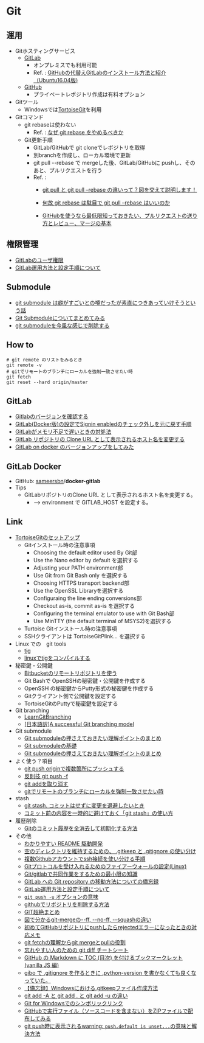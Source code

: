 
# Git

## 運用

* Gitホスティングサービス
  * [GitLab](https://about.gitlab.com/) 
     * オンプレミスでも利用可能
      * Ref. : [GitHubの代替えGitLabのインストール方法と紹介（Ubuntu16.04版)]()
  * [GitHub](https://github.com/)
    * プライベートレポジトリ作成は有料オプション
* Gitツール
  * Windowsでは[TortoiseGit](https://tortoisegit.org/)を利用
* Gitコマンド
  * git rebaseは使わない
    * Ref. : [なぜ git rebase をやめるべきか](https://frasco.io/why-you-should-stop-using-git-rebase-535fa30d7e25)
  * Git更新手順
    * GitLab/GitHubで git cloneでレポジトリを取得
    * 別branchを作成し、ローカル環境で更新
    * git pull --rebase で mergeした後、GitLab/GitHubに pushし、そのあと、プルリクエストを行う
    * Ref. :
      * [git pull と git pull –rebase の違いって？図を交えて説明します！](http://kray.jp/blog/git-pull-rebase/)

      * [何故 git rebase は駄目で git pull –rebase はいいのか](https://www.lancard.com/blog/2016/11/07/git-rebase-and-pull-rebase/)
      * [GitHubを使うなら最低限知っておきたい、プルリクエストの送り方とレビュー、マージの基本](http://www.atmarkit.co.jp/ait/articles/1702/27/news022.html)

## 権限管理

* [GitLabのユーザ権限](https://qiita.com/mats116/items/f11e2e25731c325eeda8)
* [GitLab運用方法と設定手順について](https://qiita.com/mikoski01/items/7a7795a8a1e98d9ba6d9)

## Submodule

*  [git submodule は癖がすごいとの噂だったが素直につきあっていけそうという話](https://www.d-wood.com/blog/2014/05/22_6257.html)
*  [Git Submoduleについてまとめてみる](https://qiita.com/BlueSilverCat/items/19bb9b814572cd35b2ae)
*  [git submoduleを今風な感じで削除する](https://qiita.com/u1aryz/items/8d1923da79158439eeaa)

## How to

```
# git remote のリストをみるとき
git remote -v
# gitでリモートのブランチにローカルを強制一致させたい時
git fetch
git reset --hard origin/master
```

## GitLab

* [Gitlabのバージョンを確認する](https://orebibou.com/2016/10/gitlab%E3%81%AE%E3%83%90%E3%83%BC%E3%82%B8%E3%83%A7%E3%83%B3%E3%82%92%E7%A2%BA%E8%AA%8D%E3%81%99%E3%82%8B/)
* [GitLab(Docker版)の設定でSignin enabledのチェック外しを元に戻す手順](https://qiita.com/mikoski01/items/14ee930c44eba8eb2fdb)
* [GitLabがメモリ不足で遅いときの対処法](https://qiita.com/lanevok/items/33a694150c8473d9ab48)
* [GitLab リポジトリの Clone URL として表示されるホスト名を変更する](https://maku77.github.io/git/gitlab/change-hostname.html)
* [GitLab on docker のバージョンアップをしてみた](https://qiita.com/DG0426/items/28b205901fca9eaff80a)


## GitLab Docker

* GitHub: [sameersbn](https://github.com/sameersbn)/**docker-gitlab**
* Tips
  * GitLabリポジトリのClone URL として表示されるホスト名を変更する。
    * --> environment で GITLAB_HOST を設定する。

## Link

* [TortoiseGitのセットアップ](https://qiita.com/SkyLaptor/items/6347f38c8c010f4d5bd2)
  * Gitインストール時の注意事項
    * Choosing the default editor used By Git部
     * Use the Nano editor by default を選択する
    * Adjusting your PATH environment部
     * Use Git from Git Bash only を選択する
    * Choosing HTTPS transport backend部
     * Use the OpenSSL Libraryを選択する
    * Configuraing the line ending conversions部
     * Checkout as-is, commit as-is を選択する
    * Configuring the terminal emulator to use with Git Bash部
     * Use MinTTY (the default terminal of MSYS2)を選択する
  * Turtoise Gitインストール時の注意事項
   * SSHクライアントは TortoiseGitPlink... を選択する
* Linux での　git tools
   * [tig](https://github.com/jonas/tig) 
   * [linuxでtigをコンパイルする](https://qiita.com/tdrk/items/06b21bedff3244e21aae)
* 秘密鍵・公開鍵
  * [Bitbucketのリモートリポジトリを使う](http://moondoldo.com/DoldoWorkz/?Git%2FBitbucket%E3%81%AE%E3%83%AA%E3%83%A2%E3%83%BC%E3%83%88%E3%83%AA%E3%83%9D%E3%82%B8%E3%83%88%E3%83%AA%E3%82%92%E4%BD%BF%E3%81%86)
   * Git Bashで OpenSSHの秘密鍵・公開鍵を作成する
   * OpenSSH の秘密鍵からPutty形式の秘密鍵を作成する
   * Gitクライアント側で公開鍵を設定する
   * TortoiseGitのPuttyで秘密鍵を設定する
* Git branching
  * [LearnGitBranching](k.swd.cc/learnGitBranching-ja/)
  * [[日本語訳]A successful Git branching model](https://qiita.com/homhom44/items/9f13c646fa2619ae63d0)
* Git submodule
  * [Git submoduleの押さえておきたい理解ポイントのまとめ](https://qiita.com/kinpira/items/3309eb2e5a9a422199e9)
  * [Git submoduleの基礎](https://qiita.com/sotarok/items/0d525e568a6088f6f6bb)
  * [Git submoduleの押さえておきたい理解ポイントのまとめ](https://qiita.com/kinpira/items/3309eb2e5a9a422199e9)
* よく使う？項目
    * [git push originで複数箇所にプッシュする](https://qiita.com/sasaplus1/items/ed518bb14ef8e3da06bf)
    * [反則技 git push -f](https://qiita.com/ppworks/items/94c0107d98e55f903ea9)
    * [git addを取り消す](http://tweeeety.hateblo.jp/entry/2015/06/10/212631)
    * [gitでリモートのブランチにローカルを強制一致させたい時](https://qiita.com/ms2sato/items/72b48c1b1923beb1e186)
* stash
    * [git stash. コミットはせずに変更を退避したいとき](https://qiita.com/chihiro/items/f373873d5c2dfbd03250)
    * [コミット前の内容を一時的に避けておく「git stash」の使い方](https://www.granfairs.com/blog/staff/git-stash)
* 履歴削除
    * [Gitのコミット履歴を全消去して初期化する方法](sagelog.com/2017/10/12/post-485/)
* その他
    * [わかりやすい README 駆動開発](https://qiita.com/b4b4r07/items/c80d53db9a0fd59086ec)
    * [空のディレクトリを維持するための、 .gitkeep と .gitignore の使い分け](https://qiita.com/ndxbn/items/f124d2b183b60cb074e2)
    * [複数Githubアカウントでssh接続を使い分ける手順](https://qiita.com/yampy/items/24638156abd383e08758)
    * [Gitプロトコルを受け入れるためのファイアーウォールの設定(Linux)](https://www.ipentec.com/document/document.aspx?page=linux-firewall-accept-git-protocol)
    * [Git/gitlabで共同作業をするための最小限の知識](https://doss.eidos.ic.i.u-tokyo.ac.jp/html/git.html)
    * [GitLab への Git repository の移動方法についての備忘録](https://www.labohyt.net/blog/server/post-435/)
    * [GitLab運用方法と設定手順について](https://qiita.com/mikoski01/items/7a7795a8a1e98d9ba6d9)
    * [`git push -u` オプションの意味](https://qiita.com/ironsand/items/6c301fef730d53f35bc3)
    * [githubでリポジトリを削除する方法](https://qiita.com/PlanetMeron/items/4d164eff7bff2243cf06)
    * [GIT超絶まとめ](https://qiita.com/masashi127/items/2e103c3fba9d1b058961)
    * [図で分かるgit-mergeの--ff, --no-ff, --squashの違い](http://d.hatena.ne.jp/sinsoku/20111025/1319497900)
    * [初めてGitHubリポジトリにpushしたらrejectedエラーになったときの対応メモ](https://qiita.com/takanatsu/items/fc89de9bd11148da1438)
    * [git fetchの理解からgit mergeとpullの役割](https://qiita.com/osamu1203/items/cb94ef9da02e1ec3e921)
    * [忘れやすい人のための git diff チートシート](https://qiita.com/shibukk/items/8c9362a5bd399b9c56be)
    * [GitHub の Markdown に TOC (目次) を付けるブックマークレット (vanilla JS 編)](https://qiita.com/hokkun_dayo/items/bd3ec64fba293f4aca08)
    * [gibo で .gitignore を作るときに .python-version を書かなくても良くなっていた。](https://qiita.com/kitsuyui/items/51cf7ddcafb345d5ba5a)
    * [【備忘録】Windowsにおける.gitkeepファイル作成方法](http://chu-bura.hateblo.jp/entry/2017/10/01/161415)
    * [git add -A と git add . と git add -u の違い](https://qiita.com/YusukeHigaki/items/06e38eec96387d408780)
    * [Git for Windowsでのシンボリックリンク ](https://opcdiary.net/?p=31100)
    * [GitHubで実行ファイル（ソースコードを含まない）をZIPファイルで配布してみる](https://qiita.com/keita69sawada/items/da6d8f6b6fb8f05ca670)
    * [git push時に表示されるwarning: `push.default is unset...`の意味と解決方法](https://qiita.com/yaotti/items/a8e9f5de8dcca81d3214)


